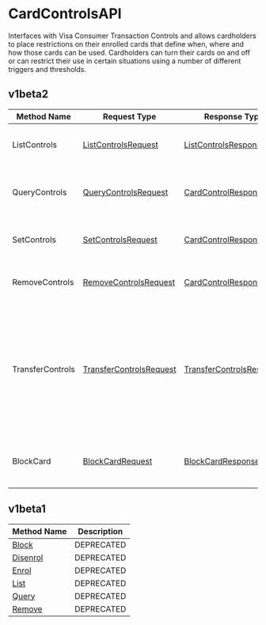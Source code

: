 # CardControlsAPI

Interfaces with Visa Consumer Transaction Controls and allows cardholders to place restrictions on their enrolled cards
that define when, where and how those cards can be used. Cardholders can turn their cards on and off or can restrict
their use in certain situations using a number of different triggers and thresholds.

## v1beta2

| Method Name | Request Type | Response Type | Description |
| ----------- | ------------ | ------------- | ------------|
| ListControls | [ListControlsRequest](./v1beta2/list_controls.md#ListControlsRequest) | [ListControlsResponse](./v1beta2/list_controls.md#ListControlsResponse) | ListControls retrieves the list of Transaction Controls for all customers cards. |
| QueryControls | [QueryControlsRequest](./v1beta2/query_controls.md#QueryControlsRequest) | [CardControlResponse](./v1beta2/./types.md#CardControlResponse) | QueryControls retrieves the list of Controls for a given tokenized card number |
| SetControls | [SetControlsRequest](./v1beta2/set_controls.md#SetControlsRequest) | [CardControlResponse](./v1beta2/./types.md#CardControlResponse) | SetControls to add or update control(s) for a given tokenized card number |
| RemoveControls | [RemoveControlsRequest](./v1beta2/remove_controls.md#RemoveControlsRequest) | [CardControlResponse](./v1beta2/./types.md#CardControlResponse) | RemoveControls to remove control(s) for a given tokenized card number |
| TransferControls | [TransferControlsRequest](./v1beta2/transfer_controls.md#TransferControlsRequest) | [TransferControlsResponse](./v1beta2/transfer_controls.md#TransferControlsResponse) | TransferControls If a card becomes lost/stolen then its existing control document can be updated with the new account number. Replace the tokenizedCardNumber of a control document with a new tokenizedCardNumber (Card Replacement) |
| BlockCard | [BlockCardRequest](./v1beta2/block_card.md#BlockCardRequest) | [BlockCardResponse](./v1beta2/block_card.md#BlockCardResponse) | BlockCard Provides an endpoint to completely block all functionality of a card temporarily |

## v1beta1

| Method Name | Description |
| ----------- | ------------|
| [Block](./v1beta1/block.md) | DEPRECATED |
| [Disenrol](./v1beta1/enrol.md) | DEPRECATED |
| [Enrol](./v1beta1/enrol.md) | DEPRECATED |
| [List](./v1beta1/list.md) | DEPRECATED |
| [Query](./v1beta1/query.md) | DEPRECATED |
| [Remove](./v1beta1/remove.md) | DEPRECATED |
